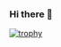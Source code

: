 ### Hi there 👋

<!--
**Arihant2001/Arihant2001** is a ✨ _special_ ✨ repository because its `README.md` (this file) appears on your GitHub profile.

Here are some ideas to get you started:

- 🔭 I’m currently working on ...
- 🌱 I’m currently learning ...
- 📫 How to reach me: ...
-->

[![trophy](https://github-profile-trophy.vercel.app/?username=Arihant2001&row=2&column=3)](https://github.com/ryo-ma/github-profile-trophy)
<!--https://github-profile-trophy.vercel.app/?username=ryo-ma&row=2&column=3-->
